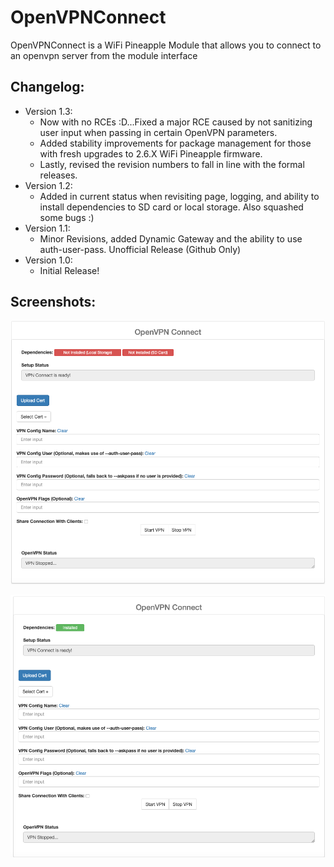 # OpenVPNConnect
OpenVPNConnect is a WiFi Pineapple Module that allows you to connect to an openvpn server from the module interface

## Changelog:
 - Version 1.3: 
    - Now with no RCEs :D...Fixed a major RCE caused by not sanitizing user input when passing in certain OpenVPN parameters.
    - Added stability improvements for package management for those with fresh upgrades to 2.6.X WiFi Pineapple firmware.
    - Lastly, revised the revision numbers to fall in line with the formal releases.
 - Version 1.2: 
    - Added in current status when revisiting page, logging, and ability to install dependencies to SD card or local storage. Also squashed some bugs :)
 - Version 1.1: 
    - Minor Revisions, added Dynamic Gateway and the ability to use auth-user-pass. Unofficial Release (Github Only)
 - Version 1.0: 
    - Initial Release!

## Screenshots:
![](https://raw.githubusercontent.com/3ndG4me/OpenVPNConnect/master/openvpnconnect_1.png)

![](https://raw.githubusercontent.com/3ndG4me/OpenVPNConnect/master/openvpnconnect_2.png)
